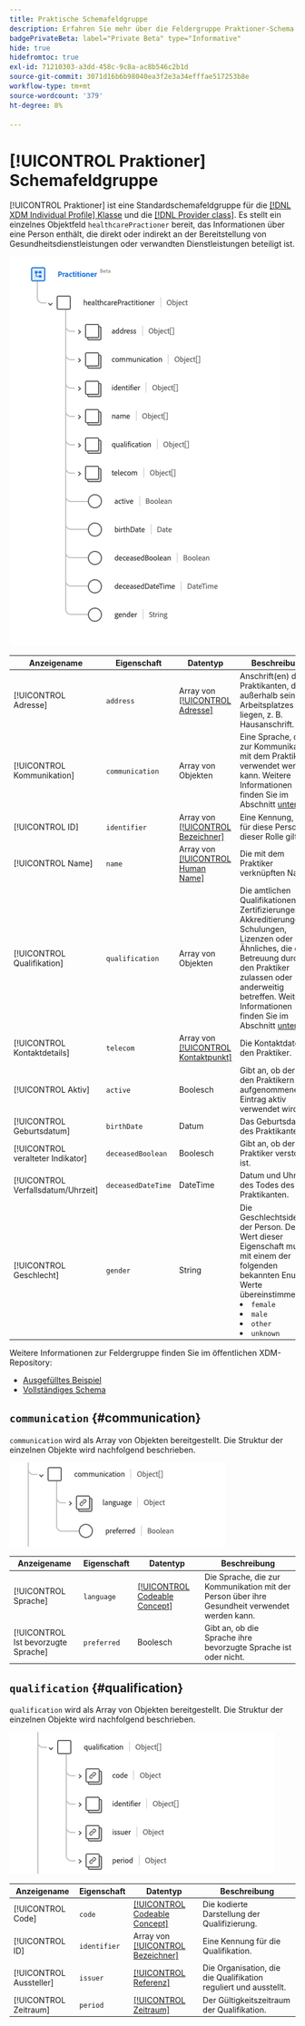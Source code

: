 ```yaml
---
title: Praktische Schemafeldgruppe
description: Erfahren Sie mehr über die Feldergruppe Praktioner-Schema .
badgePrivateBeta: label="Private Beta" type="Informative"
hide: true
hidefromtoc: true
exl-id: 71210303-a3dd-458c-9c8a-ac8b546c2b1d
source-git-commit: 3071d16b6b98040ea3f2e3a34efffae517253b8e
workflow-type: tm+mt
source-wordcount: '379'
ht-degree: 8%

---
```


# [!UICONTROL Praktioner] Schemafeldgruppe

[!UICONTROL Praktioner] ist eine Standardschemafeldgruppe für die [[!DNL XDM Individual Profile] Klasse](../../../classes/individual-profile.md) und die [[!DNL Provider class]](../../../classes/provider.md). Es stellt ein einzelnes Objektfeld `healthcarePractioner` bereit, das Informationen über eine Person enthält, die direkt oder indirekt an der Bereitstellung von Gesundheitsdienstleistungen oder verwandten Dienstleistungen beteiligt ist.

![Feldgruppenstruktur](../../../images/healthcare/field-groups/practitioner/practitioner.png)

| Anzeigename | Eigenschaft | Datentyp | Beschreibung |
| --- | --- | --- | --- |
| [!UICONTROL Adresse] | `address` | Array von [[!UICONTROL Adresse]](../data-types/address.md) | Anschrift(en) des Praktikanten, die außerhalb seines Arbeitsplatzes liegen, z. B. Hausanschrift. |
| [!UICONTROL Kommunikation] | `communication` | Array von Objekten | Eine Sprache, die zur Kommunikation mit dem Praktiker verwendet werden kann. Weitere Informationen finden Sie im Abschnitt [unter ](#communication) . |
| [!UICONTROL ID] | `identifier` | Array von [[!UICONTROL Bezeichner]](../data-types/identifier.md) | Eine Kennung, die für diese Person in dieser Rolle gilt. |
| [!UICONTROL Name] | `name` | Array von [[!UICONTROL Human Name]](../data-types/human-name.md) | Die mit dem Praktiker verknüpften Namen. |
| [!UICONTROL Qualifikation] | `qualification` | Array von Objekten | Die amtlichen Qualifikationen, Zertifizierungen, Akkreditierungen, Schulungen, Lizenzen oder Ähnliches, die die Betreuung durch den Praktiker zulassen oder anderweitig betreffen. Weitere Informationen finden Sie im Abschnitt [unter ](#qualification) . |
| [!UICONTROL Kontaktdetails] | `telecom` | Array von [[!UICONTROL Kontaktpunkt]](../data-types/contact-point.md) | Die Kontaktdaten für den Praktiker. |
| [!UICONTROL Aktiv] | `active` | Boolesch | Gibt an, ob der von den Praktikern aufgenommene Eintrag aktiv verwendet wird. |
| [!UICONTROL Geburtsdatum] | `birthDate` | Datum | Das Geburtsdatum des Praktikanten. |
| [!UICONTROL  veralteter Indikator] | `deceasedBoolean` | Boolesch | Gibt an, ob der Praktiker verstorben ist. |
| [!UICONTROL Verfallsdatum/Uhrzeit] | `deceasedDateTime` | DateTime | Datum und Uhrzeit des Todes des Praktikanten. |
| [!UICONTROL Geschlecht] | `gender` | String | Die Geschlechtsidentität der Person. Der Wert dieser Eigenschaft muss mit einem der folgenden bekannten Enum-Werte übereinstimmen. <li> `female` </li> <li> `male` </li> <li> `other` </li> <li> `unknown`</li> |

Weitere Informationen zur Feldergruppe finden Sie im öffentlichen XDM-Repository:

* [Ausgefülltes Beispiel](https://github.com/adobe/xdm/blob/master/extensions/industry/healthcare/fhir/fieldgroups/practitioner.example.1.json)
* [Vollständiges Schema](https://github.com/adobe/xdm/blob/master/extensions/industry/healthcare/fhir/fieldgroups/practitioner.schema.json)

## `communication` {#communication}

`communication` wird als Array von Objekten bereitgestellt. Die Struktur der einzelnen Objekte wird nachfolgend beschrieben.

![Kommunikationsstruktur](../../../images/healthcare/field-groups/practitioner/communication.png)

| Anzeigename | Eigenschaft | Datentyp | Beschreibung |
| --- | --- | --- | --- |
| [!UICONTROL Sprache] | `language` | [[!UICONTROL Codeable Concept]](../data-types/codeable-concept.md) | Die Sprache, die zur Kommunikation mit der Person über ihre Gesundheit verwendet werden kann. |
| [!UICONTROL Ist bevorzugte Sprache] | `preferred` | Boolesch | Gibt an, ob die Sprache ihre bevorzugte Sprache ist oder nicht. |

## `qualification` {#qualification}

`qualification` wird als Array von Objekten bereitgestellt. Die Struktur der einzelnen Objekte wird nachfolgend beschrieben.

![Qualifikationsstruktur](../../../images/healthcare/field-groups/practitioner/qualification.png)

| Anzeigename | Eigenschaft | Datentyp | Beschreibung |
| --- | --- | --- | --- |
| [!UICONTROL Code] | `code` | [[!UICONTROL Codeable Concept]](../data-types/codeable-concept.md) | Die kodierte Darstellung der Qualifizierung. |
| [!UICONTROL ID] | `identifier` | Array von [[!UICONTROL Bezeichner]](../data-types/identifier.md) | Eine Kennung für die Qualifikation. |
| [!UICONTROL Aussteller] | `issuer` | [[!UICONTROL Referenz]](../data-types/reference.md) | Die Organisation, die die Qualifikation reguliert und ausstellt. |
| [!UICONTROL Zeitraum] | `period` | [[!UICONTROL Zeitraum]](../data-types/period.md) | Der Gültigkeitszeitraum der Qualifikation. |
